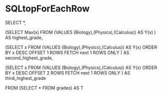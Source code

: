 # SQLtopForEachRow

SELECT *,

(SELECT Max(x)
        FROM (VALUES (Biology),(Physics),(Calculus)) AS Y(x) ) AS highest_grade,
        
(SELECT x
        FROM (VALUES (Biology),(Physics),(Calculus)) AS Y(x) ORDER BY x DESC OFFSET 1 ROWS FETCH next 1 ROWS ONLY ) AS second_highest_grade,
        
(SELECT x
        FROM (VALUES (Biology),(Physics),(Calculus)) AS Y(x) ORDER BY x DESC OFFSET 2 ROWS FETCH next 1 ROWS ONLY ) AS third_highest_grade


FROM
(SELECT *
FROM grades) AS T
